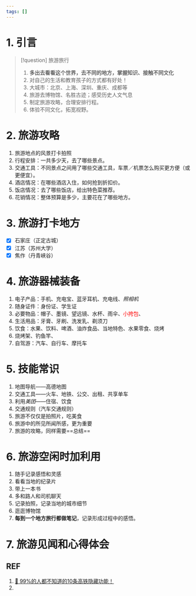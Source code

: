 ```yaml
---
tags: []
---
```

# 1. 引言
> [!question] 旅游旅行
> 1. **多出去看看这个世界，去不同的地方，掌握知识、接触不同文化**
> 2. 对自己的生活和教育孩子的方式都有好处！
> 3. 大城市：北京、上海、深圳、重庆、成都等
> 4. 旅游去博物馆、名胜古迹；感受历史人文气息
> 5. 制定旅游攻略，合理安排行程。
> 6. 体验不同文化，拓宽视野。

# 2. 旅游攻略
1. 旅游地点的风景打卡拍照
2. 行程安排：一共多少天，去了哪些景点。
3. 交通工具：不同景点之间用了哪些交通工具，车票／机票怎么购买更方便（或更便宜）。
4. 酒店情况：在哪些酒店入住，如何抢到折扣价。
5. 饭店情况：去了哪些饭店，给出特色菜推荐。
6. 花销情况：整体预算是多少，主要花在了哪些地方。

# 3. 旅游打卡地方
- [x] 石家庄（正定古城）
- [x] 江苏（苏州大学）
- [x] 焦作（丹青峡谷）

# 4. 旅游器械装备
1. 电子产品：手机、充电宝、蓝牙耳机、充电线、*照相机*
2. 随身证件：身份证、学生证
3. 必要物品：帽子、墨镜、望远镜、水杯、雨伞、<font color="#ff0000">小挎包</font>、
4. 生活用品：牙膏、牙刷、洗发乳、剃须刀
5. 饮食：水果、饮料、啤酒、油炸食品、当地特色、水果零食、烧烤
6. 烧烤架、钓鱼竿、
7. 自驾游：汽车、自行车、摩托车

# 5. 技能常识
1. 地图导航——高德地图
2. 交通工具——火车、地铁、公交、出租、共享单车
3. 利用*美团*——住宿、饮食
4. 交通规则（汽车交通规则）
5. 旅游不仅仅是拍照片，吃美食
6. 旅游中的所见所闻所感，更为重要
7. 旅游的攻略，同样需要==总结==

# 6. 旅游空闲时加利用
1. 随手记录感悟和灵感
2. 看看当地的纪录片
3. 带上一本书
4. 多和路人和司机聊天
5. 记录拍照，记录当地的城市细节
6. 逛逛博物馆
7. **每到一个地方旅行都做笔记**，记录形成过程中的感悟。

# 7. 旅游见闻和心得体会



## REF
1. [🚄 99%的人都不知道的10条高铁隐藏功能！](https://mp.weixin.qq.com/s/Yo9J26hGUn_mKU6m60Dgeg)
2. 